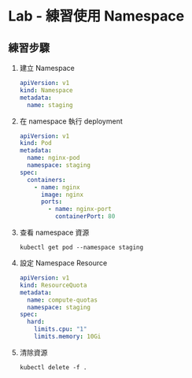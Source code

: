 # Lab - 練習使用 Namespace

## 練習步驟

1. 建立 Namespace

    ```yml
    apiVersion: v1
    kind: Namespace
    metadata:
      name: staging
    ```

1. 在 namespace 執行 deployment

    ```yml
    apiVersion: v1
    kind: Pod
    metadata:
      name: nginx-pod
      namespace: staging
    spec:
      containers:
        - name: nginx
          image: nginx
          ports:
            - name: nginx-port
              containerPort: 80
    ```

1. 查看 namespace 資源

    ```
    kubectl get pod --namespace staging
    ```

1. 設定 Namespace Resource

    ```yml
    apiVersion: v1
    kind: ResourceQuota
    metadata:
      name: compute-quotas
      namespace: staging
    spec:
      hard:
        limits.cpu: "1"
        limits.memory: 10Gi
    ```

1. 清除資源

    ```
    kubectl delete -f .
    ```